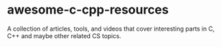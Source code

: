 # awesome-c-cpp-resources
A collection of articles, tools, and videos that cover interesting parts in C, C++ and maybe other related CS topics.
